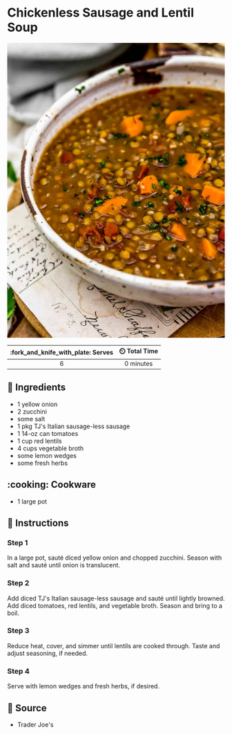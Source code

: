 # Chickenless Sausage and Lentil Soup

![Chickenless Sausage and Lentil Soup](../assets/images/chickenless-sausage-and-lentil-soup.jpg)

| :fork_and_knife_with_plate: Serves | :timer_clock: Total Time |
|:----------------------------------:|:-----------------------: |
| 6 | 0 minutes |

## :salt: Ingredients

- 1 yellow onion
- 2 zucchini
- some salt
- 1 pkg TJ's Italian sausage-less sausage
- 1 14-oz can tomatoes
- 1 cup red lentils
- 4 cups vegetable broth
- some lemon wedges
- some fresh herbs

## :cooking: Cookware

- 1 large pot

## :pencil: Instructions

### Step 1

In a large pot, sauté diced yellow onion and chopped zucchini. Season with salt and sauté until onion is translucent.

### Step 2

Add diced TJ's Italian sausage-less sausage and sauté until lightly browned. Add diced tomatoes, red lentils, and
vegetable broth. Season and bring to a boil.

### Step 3

Reduce heat, cover, and simmer until lentils are cooked through. Taste and adjust seasoning, if needed.

### Step 4

Serve with lemon wedges and fresh herbs, if desired.

## :link: Source

- Trader Joe's
